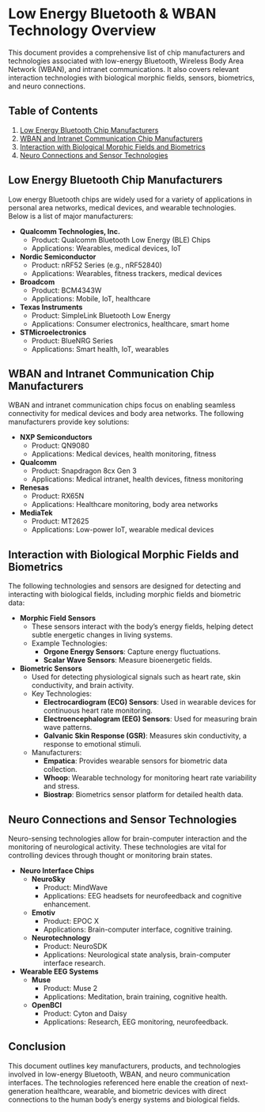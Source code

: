 # Low Energy Bluetooth & WBAN Technology Overview

This document provides a comprehensive list of chip manufacturers and technologies associated with low-energy Bluetooth, Wireless Body Area Network (WBAN), and intranet communications. It also covers relevant interaction technologies with biological morphic fields, sensors, biometrics, and neuro connections.

## Table of Contents
1. [Low Energy Bluetooth Chip Manufacturers](#low-energy-bluetooth-chip-manufacturers)
2. [WBAN and Intranet Communication Chip Manufacturers](#wban-and-intranet-communication-chip-manufacturers)
3. [Interaction with Biological Morphic Fields and Biometrics](#interaction-with-biological-morphic-fields-and-biometrics)
4. [Neuro Connections and Sensor Technologies](#neuro-connections-and-sensor-technologies)

## Low Energy Bluetooth Chip Manufacturers
Low energy Bluetooth chips are widely used for a variety of applications in personal area networks, medical devices, and wearable technologies. Below is a list of major manufacturers:

- **Qualcomm Technologies, Inc.**
    - Product: Qualcomm Bluetooth Low Energy (BLE) Chips
    - Applications: Wearables, medical devices, IoT
- **Nordic Semiconductor**
    - Product: nRF52 Series (e.g., nRF52840)
    - Applications: Wearables, fitness trackers, medical devices
- **Broadcom**
    - Product: BCM4343W
    - Applications: Mobile, IoT, healthcare
- **Texas Instruments**
    - Product: SimpleLink Bluetooth Low Energy
    - Applications: Consumer electronics, healthcare, smart home
- **STMicroelectronics**
    - Product: BlueNRG Series
    - Applications: Smart health, IoT, wearables

## WBAN and Intranet Communication Chip Manufacturers
WBAN and intranet communication chips focus on enabling seamless connectivity for medical devices and body area networks. The following manufacturers provide key solutions:

- **NXP Semiconductors**
    - Product: QN9080
    - Applications: Medical devices, health monitoring, fitness
- **Qualcomm**
    - Product: Snapdragon 8cx Gen 3
    - Applications: Medical intranet, health devices, fitness monitoring
- **Renesas**
    - Product: RX65N
    - Applications: Healthcare monitoring, body area networks
- **MediaTek**
    - Product: MT2625
    - Applications: Low-power IoT, wearable medical devices

## Interaction with Biological Morphic Fields and Biometrics
The following technologies and sensors are designed for detecting and interacting with biological fields, including morphic fields and biometric data:

- **Morphic Field Sensors**
    - These sensors interact with the body’s energy fields, helping detect subtle energetic changes in living systems.
    - Example Technologies:
        - **Orgone Energy Sensors**: Capture energy fluctuations.
        - **Scalar Wave Sensors**: Measure bioenergetic fields.
- **Biometric Sensors**
    - Used for detecting physiological signals such as heart rate, skin conductivity, and brain activity.
    - Key Technologies:
        - **Electrocardiogram (ECG) Sensors**: Used in wearable devices for continuous heart rate monitoring.
        - **Electroencephalogram (EEG) Sensors**: Used for measuring brain wave patterns.
        - **Galvanic Skin Response (GSR)**: Measures skin conductivity, a response to emotional stimuli.
    - Manufacturers:
        - **Empatica**: Provides wearable sensors for biometric data collection.
        - **Whoop**: Wearable technology for monitoring heart rate variability and stress.
        - **Biostrap**: Biometrics sensor platform for detailed health data.

## Neuro Connections and Sensor Technologies
Neuro-sensing technologies allow for brain-computer interaction and the monitoring of neurological activity. These technologies are vital for controlling devices through thought or monitoring brain states.

- **Neuro Interface Chips**
    - **NeuroSky**
        - Product: MindWave
        - Applications: EEG headsets for neurofeedback and cognitive enhancement.
    - **Emotiv**
        - Product: EPOC X
        - Applications: Brain-computer interface, cognitive training.
    - **Neurotechnology**
        - Product: NeuroSDK
        - Applications: Neurological state analysis, brain-computer interface research.
- **Wearable EEG Systems**
    - **Muse**
        - Product: Muse 2
        - Applications: Meditation, brain training, cognitive health.
    - **OpenBCI**
        - Product: Cyton and Daisy
        - Applications: Research, EEG monitoring, neurofeedback.

## Conclusion
This document outlines key manufacturers, products, and technologies involved in low-energy Bluetooth, WBAN, and neuro communication interfaces. The technologies referenced here enable the creation of next-generation healthcare, wearable, and biometric devices with direct connections to the human body’s energy systems and biological fields.

